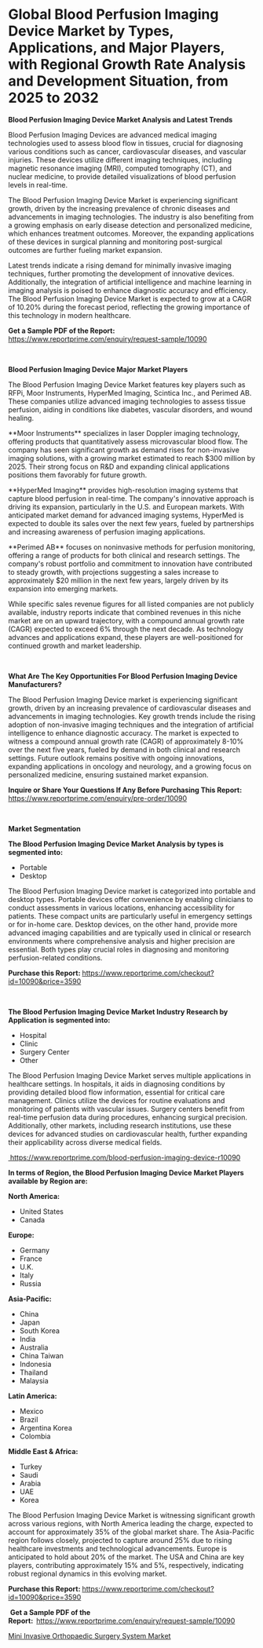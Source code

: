 <p><h1>Global Blood Perfusion Imaging Device Market by Types, Applications, and Major Players, with Regional Growth Rate Analysis and Development Situation, from 2025 to 2032</h1></p><p><strong>Blood Perfusion Imaging Device Market Analysis and Latest Trends</strong></p>
<p><p>Blood Perfusion Imaging Devices are advanced medical imaging technologies used to assess blood flow in tissues, crucial for diagnosing various conditions such as cancer, cardiovascular diseases, and vascular injuries. These devices utilize different imaging techniques, including magnetic resonance imaging (MRI), computed tomography (CT), and nuclear medicine, to provide detailed visualizations of blood perfusion levels in real-time.</p><p>The Blood Perfusion Imaging Device Market is experiencing significant growth, driven by the increasing prevalence of chronic diseases and advancements in imaging technologies. The industry is also benefiting from a growing emphasis on early disease detection and personalized medicine, which enhances treatment outcomes. Moreover, the expanding applications of these devices in surgical planning and monitoring post-surgical outcomes are further fueling market expansion.</p><p>Latest trends indicate a rising demand for minimally invasive imaging techniques, further promoting the development of innovative devices. Additionally, the integration of artificial intelligence and machine learning in imaging analysis is poised to enhance diagnostic accuracy and efficiency. The Blood Perfusion Imaging Device Market is expected to grow at a CAGR of 10.20% during the forecast period, reflecting the growing importance of this technology in modern healthcare.</p></p>
<p><strong>Get a Sample PDF of the Report:&nbsp;</strong> <a href="https://www.reportprime.com/enquiry/request-sample/10090?utm_campaign=3180&utm_medium=2&utm_source=Github&utm_content=ia&utm_term=20032025&utm_id=blood-perfusion-imaging-device">https://www.reportprime.com/enquiry/request-sample/10090</a></p>
<p>&nbsp;</p>
<p><strong>Blood Perfusion Imaging Device Major Market Players</strong></p>
<p><p>The Blood Perfusion Imaging Device Market features key players such as RFPi, Moor Instruments, HyperMed Imaging, Scintica Inc., and Perimed AB. These companies utilize advanced imaging technologies to assess tissue perfusion, aiding in conditions like diabetes, vascular disorders, and wound healing.</p><p>**Moor Instruments** specializes in laser Doppler imaging technology, offering products that quantitatively assess microvascular blood flow. The company has seen significant growth as demand rises for non-invasive imaging solutions, with a growing market estimated to reach $300 million by 2025. Their strong focus on R&D and expanding clinical applications positions them favorably for future growth.</p><p>**HyperMed Imaging** provides high-resolution imaging systems that capture blood perfusion in real-time. The company's innovative approach is driving its expansion, particularly in the U.S. and European markets. With anticipated market demand for advanced imaging systems, HyperMed is expected to double its sales over the next few years, fueled by partnerships and increasing awareness of perfusion imaging applications.</p><p>**Perimed AB** focuses on noninvasive methods for perfusion monitoring, offering a range of products for both clinical and research settings. The company's robust portfolio and commitment to innovation have contributed to steady growth, with projections suggesting a sales increase to approximately $20 million in the next few years, largely driven by its expansion into emerging markets.</p><p>While specific sales revenue figures for all listed companies are not publicly available, industry reports indicate that combined revenues in this niche market are on an upward trajectory, with a compound annual growth rate (CAGR) expected to exceed 6% through the next decade. As technology advances and applications expand, these players are well-positioned for continued growth and market leadership.</p></p>
<p>&nbsp;</p>
<p><strong>What Are The Key Opportunities For Blood Perfusion Imaging Device Manufacturers?</strong></p>
<p><p>The Blood Perfusion Imaging Device market is experiencing significant growth, driven by an increasing prevalence of cardiovascular diseases and advancements in imaging technologies. Key growth trends include the rising adoption of non-invasive imaging techniques and the integration of artificial intelligence to enhance diagnostic accuracy. The market is expected to witness a compound annual growth rate (CAGR) of approximately 8-10% over the next five years, fueled by demand in both clinical and research settings. Future outlook remains positive with ongoing innovations, expanding applications in oncology and neurology, and a growing focus on personalized medicine, ensuring sustained market expansion.</p></p>
<p><strong>Inquire or Share Your Questions If Any Before Purchasing This Report:</strong> <a href="https://www.reportprime.com/enquiry/pre-order/10090?utm_campaign=3180&utm_medium=2&utm_source=Github&utm_content=ia&utm_term=20032025&utm_id=blood-perfusion-imaging-device">https://www.reportprime.com/enquiry/pre-order/10090</a></p>
<p>&nbsp;</p>
<p><strong>Market Segmentation</strong></p>
<p><strong>The Blood Perfusion Imaging Device Market Analysis by types is segmented into:</strong></p>
<p><ul><li>Portable</li><li>Desktop</li></ul></p>
<p><p>The Blood Perfusion Imaging Device market is categorized into portable and desktop types. Portable devices offer convenience by enabling clinicians to conduct assessments in various locations, enhancing accessibility for patients. These compact units are particularly useful in emergency settings or for in-home care. Desktop devices, on the other hand, provide more advanced imaging capabilities and are typically used in clinical or research environments where comprehensive analysis and higher precision are essential. Both types play crucial roles in diagnosing and monitoring perfusion-related conditions.</p></p>
<p><strong>Purchase this Report:&nbsp;</strong><a href="https://www.reportprime.com/checkout?id=10090&price=3590&utm_campaign=3180&utm_medium=2&utm_source=Github&utm_content=ia&utm_term=20032025&utm_id=blood-perfusion-imaging-device">https://www.reportprime.com/checkout?id=10090&price=3590</a></p>
<p>&nbsp;</p>
<p><strong>The Blood Perfusion Imaging Device Market Industry Research by Application is segmented into:</strong></p>
<p><ul><li>Hospital</li><li>Clinic</li><li>Surgery Center</li><li>Other</li></ul></p>
<p><p>The Blood Perfusion Imaging Device Market serves multiple applications in healthcare settings. In hospitals, it aids in diagnosing conditions by providing detailed blood flow information, essential for critical care management. Clinics utilize the devices for routine evaluations and monitoring of patients with vascular issues. Surgery centers benefit from real-time perfusion data during procedures, enhancing surgical precision. Additionally, other markets, including research institutions, use these devices for advanced studies on cardiovascular health, further expanding their applicability across diverse medical fields.</p></p>
<p><a href="https://www.reportprime.com/blood-perfusion-imaging-device-r10090?utm_campaign=3180&utm_medium=2&utm_source=Github&utm_content=ia&utm_term=20032025&utm_id=blood-perfusion-imaging-device">&nbsp;https://www.reportprime.com/blood-perfusion-imaging-device-r10090</a></p>
<p><strong>In terms of Region, the Blood Perfusion Imaging Device Market Players available by Region are:</strong></p>
<p>
    <p> <strong> North America: </strong>
        <ul>
            <li>United States</li>
            <li>Canada</li>
        </ul>
        </p> 
    <p> <strong> Europe: </strong>
        <ul>
            <li>Germany</li>
            <li>France</li>
            <li>U.K.</li>
            <li>Italy</li>
            <li>Russia</li>
        </ul>
        </p> 
    <p> <strong> Asia-Pacific: </strong>
        <ul>
            <li>China</li>
            <li>Japan</li>
            <li>South Korea</li>
            <li>India</li>
            <li>Australia</li>
            <li>China Taiwan</li>
            <li>Indonesia</li>
            <li>Thailand</li>
            <li>Malaysia</li>
        </ul>
        </p> 
    <p> <strong> Latin America: </strong>
        <ul>
            <li>Mexico</li>
            <li>Brazil</li>
            <li>Argentina Korea</li>
            <li>Colombia</li>
        </ul>
        </p> 
    <p> <strong> Middle East & Africa: </strong>
        <ul>
            <li>Turkey</li>
            <li>Saudi</li>
            <li>Arabia</li>
            <li>UAE</li>
            <li>Korea</li>
        </ul>
    </p>
    </p>
<p><p>The Blood Perfusion Imaging Device Market is witnessing significant growth across various regions, with North America leading the charge, expected to account for approximately 35% of the global market share. The Asia-Pacific region follows closely, projected to capture around 25% due to rising healthcare investments and technological advancements. Europe is anticipated to hold about 20% of the market. The USA and China are key players, contributing approximately 15% and 5%, respectively, indicating robust regional dynamics in this evolving market.</p></p>
<p><strong>Purchase this Report: </strong><a href="https://www.reportprime.com/checkout?id=10090&price=3590&utm_campaign=3180&utm_medium=2&utm_source=Github&utm_content=ia&utm_term=20032025&utm_id=blood-perfusion-imaging-device">https://www.reportprime.com/checkout?id=10090&price=3590</a></p>
<p>&nbsp;<strong>Get a Sample PDF of the Report:&nbsp;&nbsp;</strong><a href="https://www.reportprime.com/enquiry/request-sample/10090?utm_campaign=3180&utm_medium=2&utm_source=Github&utm_content=ia&utm_term=20032025&utm_id=blood-perfusion-imaging-device">https://www.reportprime.com/enquiry/request-sample/10090</a></p>
<p><strong></strong></p>
<p><p><a href="https://github.com/akermigarib/Market-Research-Report-List-1/blob/main/mini-invasive-orthopaedic-surgery-system-market.md?utm_campaign=3180&utm_medium=2&utm_source=Github&utm_content=ia&utm_term=20032025&utm_id=blood-perfusion-imaging-device">Mini Invasive Orthopaedic Surgery System Market</a></p></p>